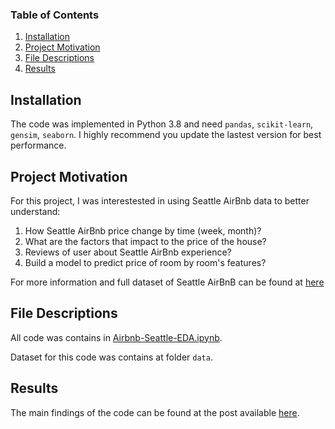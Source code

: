 
### Table of Contents

1. [Installation](#installation)
2. [Project Motivation](#motivation)
3. [File Descriptions](#files)
4. [Results](#results)


## Installation <a name="installation"></a>

The code was implemented in Python 3.8 and need `pandas`, `scikit-learn`, `gensim`, `seaborn`. I highly recommend you update the lastest version for best performance.

## Project Motivation<a name="motivation"></a>

For this project, I was interestested in using  Seattle AirBnb data to better understand:

1. How Seattle AirBnb price change by time (week, month)?
2. What are the factors that impact to the price of the house?
3. Reviews of user about Seattle AirBnb experience?
4. Build a model to predict price of room by room's features?

For more information and full dataset of Seattle AirBnB can be found at [here](https://www.kaggle.com/datasets/airbnb/seattle?resource=download)


## File Descriptions <a name="files"></a>

All code was contains in [Airbnb-Seattle-EDA.ipynb](https://github.com/winterlovet44/Break-into-the-Seattle-Airbnb/blob/main/Airbnb-Seattle-EDA.ipynb). 

Dataset for this code was contains at folder `data`.

## Results<a name="results"></a>

The main findings of the code can be found at the post available [here](https://medium.com/@haupham2539/615e2d8f929e).
